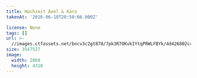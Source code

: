 ```yaml
---
title: Hochzeit Axel & Karo
takenAt: '2016-06-10T20:50:06.000Z'

license: None
tags: []
url: >-
  //images.ctfassets.net/bncv3c2gt878/7pk3R7OKvkIYtqPRWLFBYk/4d426802c4ecb1c44fa7fe047fbddf05/hochzeit-axel--karo_28073992872_o
size: 3547527
image:
  width: 2868
  height: 4310
---
```

